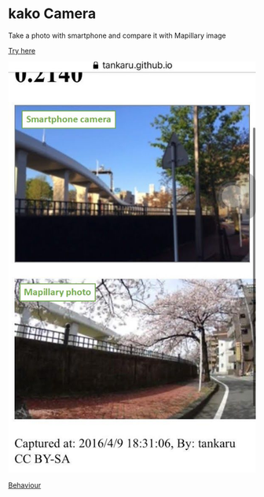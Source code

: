 # kako Camera
 Take a photo with smartphone and compare it with Mapillary image
 
[Try here](https://tankaru.github.io/kako-Camera/)

![](kakocamera.jpg)

[Behaviour](https://twitter.com/muramototomoya/status/1249991101726904320)
